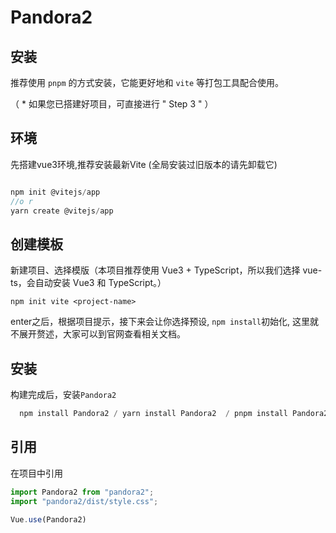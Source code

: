 # Pandora2


## 安装

推荐使用 `pnpm` 的方式安装，它能更好地和 `vite` 等打包工具配合使用。

（ * 如果您已搭建好项目，可直接进行 " Step 3 " ）

## 环境

先搭建vue3环境,推荐安装最新Vite (全局安装过旧版本的请先卸载它)

```js

npm init @vitejs/app
//o r 
yarn create @vitejs/app

```
##  创建模板
新建项目、选择模版（本项目推荐使用 Vue3 + TypeScript，所以我们选择 vue-ts，会自动安装 Vue3 和 TypeScript。）

```shell
npm init vite <project-name>
```

enter之后，根据项目提示，接下来会让你选择预设, `npm install`初始化, 这里就不展开赘述，大家可以到官网查看相关文档。

##  安装

构建完成后，安装`Pandora2`

```js
  npm install Pandora2 / yarn install Pandora2  / pnpm install Pandora2

```

## 引用 

在项目中引用

```js
import Pandora2 from "pandora2";
import "pandora2/dist/style.css";

Vue.use(Pandora2)

```
